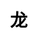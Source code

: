 ---
title: 龙
layout: zodiac/single
description: 生肖信息 - 龙.
js: ["js/luck/constellation/single.js"]
css: ["css/luck/constellation/single.css"]
---